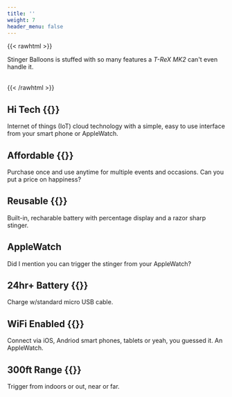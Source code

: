 ```yaml
---
title: ''
weight: 7
header_menu: false
---
```


{{< rawhtml >}}
<p>Stinger Balloons is stuffed with so many features a <em>T-ReX MK2</em> can't even handle it.</p>
<br>
{{< /rawhtml >}}

## Hi Tech {{<icon class="fa fa-robot">}}

Internet of things (IoT) cloud technology with a simple, easy to use interface from your smart phone or AppleWatch.

## Affordable {{<icon class="fa fa-dollar-sign">}}

Purchase once and use anytime for multiple events and occasions. Can you put a price on happiness?

## Reusable {{<icon class="fa fa-recycle">}}

Built-in, recharable battery with percentage display and a razor sharp stinger.

## AppleWatch

Did I mention you can trigger the stinger from your AppleWatch?

## 24hr+ Battery {{<icon class="fa fa-battery-full">}}

Charge w/standard micro USB cable.

## WiFi Enabled {{<icon class="fa fa-wifi">}}

Connect via iOS, Andriod smart phones, tablets or yeah, you guessed it. An AppleWatch.

## 300ft Range {{<icon class="fas fa-expand-alt">}}

Trigger from indoors or out, near or far.
